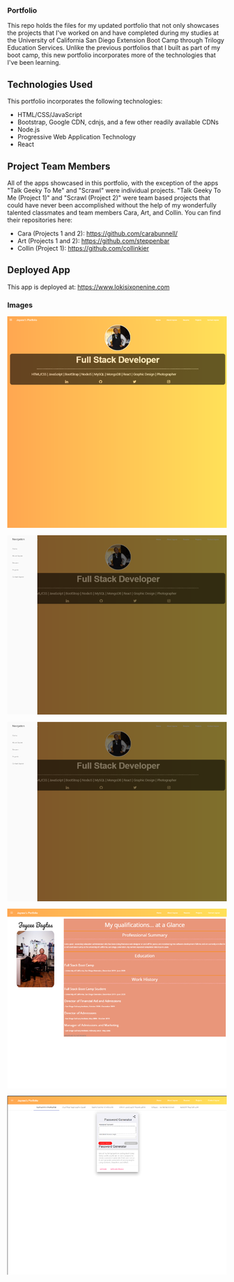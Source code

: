 ### Portfolio
This repo holds the files for my updated portfolio that not only showcases the projects that I've worked on and have completed during my studies at the University of California San Diego Extension Boot Camp through Trilogy Education Services. Unlike the previous portfolios that I built as part of my boot camp, this new portfolio incorporates more of the technologies that I've been learning. 

## Technologies Used
This portfolio incorporates the following technologies:

* HTML/CSS/JavaScript
* Bootstrap, Google CDN, cdnjs, and a few other readily available CDNs
* Node.js
* Progressive Web Application Technology
* React

## Project Team Members
All of the apps showcased in this portfolio, with the exception of the apps "Talk Geeky To Me" and "Scrawl" were individual projects. "Talk Geeky To Me (Project 1)" and "Scrawl (Project 2)" were team based projects that could have never been accomplished without the help of my wonderfully talented classmates and team members Cara, Art, and Collin. You can find their repositories here:

* Cara (Projects 1 and 2): https://github.com/carabunnell/
* Art (Projects 1 and 2): https://github.com/steppenbar
* Collin (Project 1): https://github.com/collinkier

## Deployed App
This app is deployed at:
https://www.lokisixonenine.com

### Images
![](react1.png)

![](react2.png)

![](react2.png)

![](react4.png)

![](react5.png)
